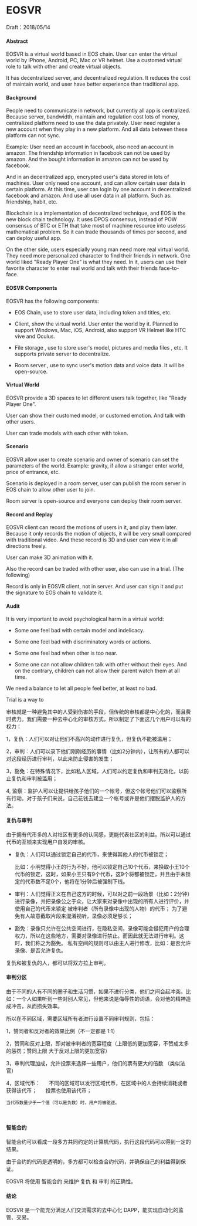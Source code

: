 # EOSVR

Draft：2018/05/14 

#### Abstract

EOSVR is a virtual world based in EOS chain. User can enter the virtual world by iPhone, Android, PC, Mac or VR helmet. Use a customed virtual role to talk with other and create virtual objects.

It has decentralized server, and decentralized regulation. It reduces the cost of maintain world, and user have better experience than traditional app.


#### Background

People need to communicate in network, but currently all app is centralized. Because server, bandwidth, maintain and regulation cost lots of money, centralized platform need to use the data privately. User need register a new account when they play in a new platform. And all data between these platform can not sync.

Example: User need an account in facebook, also need an account in amazon. The friendship information in facebook can not be used by amazon. And the bought information in amazon can not be used by facebook.

And in an decentralized app, encrypted user's data stored in lots of machines. User only need one account, and can allow certain user data in certain platform. At this time, user can login by one account in decentralized facebook and amazon. And use all user data in all platform. Such as: friendship, habit, etc.

Blockchain is a implementation of decentralized technique, and EOS is the new block chain technology. It uses DPOS consensus, instead of POW consensus of BTC or ETH that take most of machine resource into useless mathematical problem. So it can trade thousands of times per second, and can deploy useful app.

On the other side, users especially young man need more real virtual world. They need more personalized character to find their friends in network. One world liked "Ready Player One" is what they need. In it, users can use their favorite character to enter real world and talk with their friends face-to-face.



#### EOSVR Components

EOSVR has the following components:

- EOS Chain, use to store user data, including token and titles, etc.

- Client, show the virtual world. User enter the world by it. Planned to support Windows, Mac, iOS, Android, also support VR Helmet like HTC vive and Oculus.

- File storage , use to store user's model, pictures and media files , etc. It supports private server to decentralize.

- Room server , use to sync user's motion data and voice data. It will be open-source.



#### Virtual World

EOSVR provide a 3D spaces to let different users talk together, like "Ready Player One".

User can show their customed model, or customed emotion. And talk with other users.

User can trade models with each other with token.


#### Scenario

EOSVR allow user to create scenario and owner of scenario can set the parameters of the world. Example: gravity, if allow a stranger enter world, price of entrance, etc.

Scenario is deployed in a room server, user can publish the room server in EOS chain to allow other user to join.

Room server is open-source and everyone can deploy their room server.


#### Record and Replay

EOSVR client can record the motions of users in it, and play them later. Because it only records the motion of objects, it will be very small compared with traditional video. And these record is 3D and user can view it in all directions freely.

User can make 3D animation with it. 

Also the record can be traded with other user, also can use in a trial. (The following)

Record is only in EOSVR client, not in server. And user can sign it and put the signature to EOS chain to validate it.


#### Audit

It is very important to avoid psychological harm in a virtual world:

- Some one feel bad with certain model and indelicacy.
  
- Some one feel bad with discriminatory words or actions.
  
- Some one feel bad when other is too near.

- Some one can not allow children talk with other without their eyes. And on the contrary, children can not allow their parent watch them at all time.

We need a balance to let all people feel better, at least no bad.

Trial is a way to 

审核就是一种避免其中的人受到伤害的手段，但传统的审核都是中心化的，而且费时费力。我们需要一种去中心化的审核方式，所以制定了下面这几个用户可以有的权力： 

1，复仇：人们可以对让他们不高兴的动作进行复仇，但复仇不能被滥用； 

2，审判：人们可以录下他们刚刚经历的事情（比如2分钟内），让所有的人都可以对这段经历进行审判，以此来防止侵害的发生；

3，豁免：在特殊情况下，比如私人区域，人们可以约定复仇和审判无效化，以防止复仇和审判被滥用； 

4, 监察：监护人可以让提供给孩子他们的一个帐号，但这个帐号他们可以监察所有行动。对于孩子们来说，自己花钱去建立一个帐号或许是他们摆脱监护人的方法。


#### 复仇与审判 

由于拥有代币多的人对社区有更多的认同感，更能代表社区的利益。所以可以通过代币的互锁来实现用户自发的审核。

- 复仇：人们可以通过锁定自己的代币，来使得其他人的代币被锁定； 

  比如：小明觉得小王的行为不好，他可以锁定自己10个代币，来换取小王10个代币的锁定，这时，如果小王只有9个代币，这9个将都被锁定，并且由于未锁定的代币数不足0个，他将在1分钟后被强制下线。 


- 审判：人们觉得正义在自己这方的时候，可以对之前一段场景（比如：2分钟）进行录像，并把录像公之于众，让大家来对录像中出现的所有人进行评价，并使用自己的代币来锁定 被审判者（所有录像中出现的人物）的代币； 为了避免有人故意截取片段来混淆视听，录像必须足够长； 

- 豁免：录像只允许在公共空间进行，在隐私空间，录像可能会侵犯用户的合理权力，所以在这些地方，需要对录像进行禁止。而因此就无法进行审判。这时，我们称之为豁免。
私有空间的规则可以由主人进行修改，比如：是否允许录像、是否允许复仇。 

复仇和被复仇的人，都可以将双方拉上审判。 


#### 审判分区 

由于不同的人有不同的圈子和生活习惯，如果不进行分类，他们之间会起冲突。比如：一个人如果听到一些对别人常见，但他来说是侮辱性的词语，会对他的精神造成冲击，从而损失效率。 

所以在不同区域，需要区域所有者进行设置不同审判规则，包括： 

1，赞同者和反对者的效果比例（不一定都是 1:1） 

2，赞同和反对上限，即对被审判者的宽容程度（上限低的更加宽容，不赞成太多的惩罚；赞同上限 大于反对上限的更加宽容） 

3，审判代理加成，允许投票来选择一些用户，他们的票有更大的倍数 （类似法官） 

4，区域代币： 
    
    不同的区域可以发行区域代币，在区域中的人会持续消耗或者获得该代币； 
    
    投票也使用该代币； 
    
    当代币数量少于一个值（可以是负数）时，用户将被驱逐。 
    
    
#### 智能合约

智能合约可以看成一段多方共同约定的计算机代码，执行这段代码可以得到一定的结果。 

由于合约的代码是透明的，多方都可以检查合约代码，并确保自己的利益得到保证。 

EOSVR 将使用 智能合约 来维护 复仇 和 审判 的正确性。


#### 结论 

EOSVR 是一个能充分满足人们交流需求的去中心化 DAPP，能实现自动化的监管、交易。

